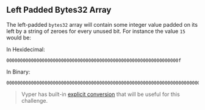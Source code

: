 ## Left Padded Bytes32 Array

The left-padded `bytes32` array will contain some integer value padded on its left by a string of zeroes for every unused bit. For instance the value `15` would be:

In Hexidecimal:
```
000000000000000000000000000000000000000000000000000000000000000f
```

In Binary:
```
0000000000000000000000000000000000000000000000000000000000000000000000000000000000000000000000000000000000000000000000000000000000000000000000000000000000000000000000000000000000000000000000000000000000000000000000000000000000000000000000000000000000001111
```

> Vyper has built-in [explicit conversion](https://vyper.readthedocs.io/en/latest/built-in-functions.html?highlight=convert#convert) that will be useful for this challenge. 